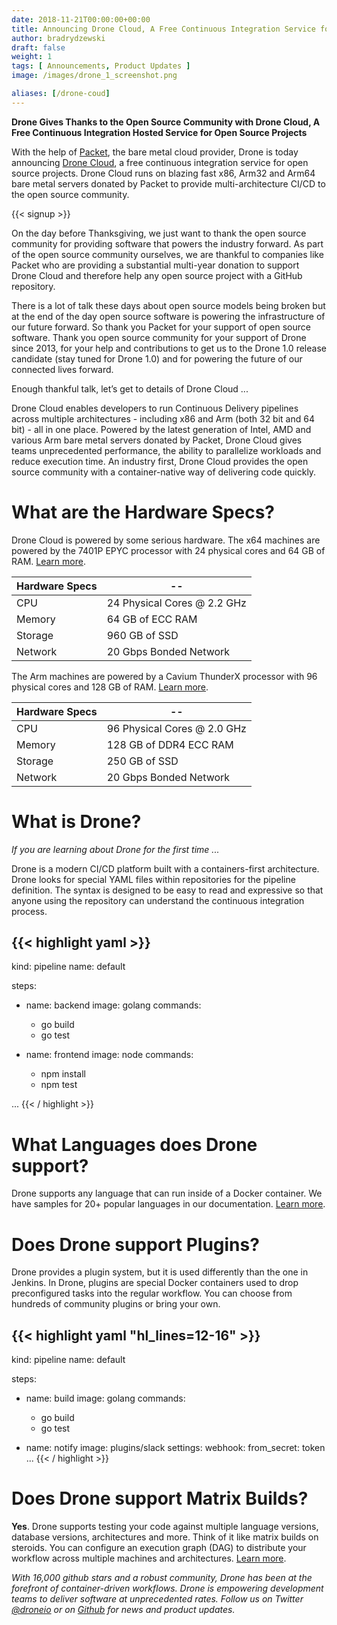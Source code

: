 ```yaml
---
date: 2018-11-21T00:00:00+00:00
title: Announcing Drone Cloud, A Free Continuous Integration Service for x86 and Arm
author: bradrydzewski
draft: false
weight: 1
tags: [ Announcements, Product Updates ]
image: /images/drone_1_screenshot.png

aliases: [/drone-coud]
---
```


__Drone Gives Thanks to the Open Source Community with Drone Cloud, A Free Continuous Integration Hosted Service for Open Source Projects__

With the help of [Packet](http://packet.net/), the bare metal cloud provider, Drone is today announcing [Drone Cloud](https://cloud.drone.io), a free continuous integration service for open source projects. Drone Cloud runs on blazing fast x86, Arm32 and Arm64 bare metal servers donated by Packet to provide multi-architecture CI/CD to the open source community. 

{{< signup >}}

On the day before Thanksgiving, we just want to thank the open source community for providing software that powers the industry forward. As part of the open source community ourselves, we are thankful to companies like Packet who are providing a substantial multi-year donation to support Drone Cloud and therefore help any open source project with a GitHub repository.

There is a lot of talk these days about open source models being broken but at the end of the day open source software is powering the infrastructure of our future forward. So thank you Packet for your support of open source software. Thank you open source community for your support of Drone since 2013, for your help and contributions to get us to the Drone 1.0 release candidate (stay tuned for Drone 1.0) and for powering the future of our connected lives forward. 

Enough thankful talk, let’s get to details of Drone Cloud ...

Drone Cloud enables developers to run Continuous Delivery pipelines across multiple architectures - including x86 and Arm (both 32 bit and 64 bit) - all in one place.  Powered by the latest generation of Intel, AMD and various Arm bare metal servers donated by Packet, Drone Cloud gives teams unprecedented performance, the ability to parallelize workloads and reduce execution time. An industry first, Drone Cloud provides the open source community with a container-native way of delivering code quickly. 

# What are the Hardware Specs?

Drone Cloud is powered by some serious hardware. The x64 machines are powered by the 7401P EPYC processor with 24 physical cores and 64 GB of RAM. [Learn more](https://www.packet.com/cloud/servers/c2-medium-epyc/).

Hardware Specs | --
---------------|--------------------------
CPU            | 24 Physical Cores @ 2.2 GHz 
Memory         | 64 GB of ECC RAM 
Storage        | 960 GB of SSD 
Network        | 20 Gbps Bonded Network

The Arm machines are powered by a Cavium ThunderX processor with 96 physical cores and 128 GB of RAM. [Learn more](https://www.packet.com/cloud/servers/c1-large-arm/).

Hardware Specs | --
---------------|--------------------------
CPU            | 96 Physical Cores @ 2.0 GHz
Memory         | 128 GB of DDR4 ECC RAM
Storage        | 250 GB of SSD 
Network        | 20 Gbps Bonded Network

# What is Drone?

_If you are learning about Drone for the first time ..._

Drone is a modern CI/CD platform built with a containers-first architecture. Drone looks for special YAML files within repositories for the pipeline definition. The syntax is designed to be easy to read and expressive so that anyone using the repository can understand the continuous integration process.

{{< highlight yaml >}}
---
kind: pipeline
name: default

steps:
- name: backend
  image: golang
  commands:
  - go build
  - go test

- name: frontend
  image: node
  commands:
  - npm install
  - npm test

...
{{< / highlight >}}

# What Languages does Drone support?

Drone supports any language that can run inside of a Docker container. We have samples for 20+ popular languages in our documentation. [Learn more](https://docs.drone.io/samples/languages/).

# Does Drone support Plugins?

Drone provides a plugin system, but it is used differently than the one in Jenkins. In Drone, plugins are special Docker containers used to drop preconfigured tasks into the regular workflow. You can choose from hundreds of community plugins or bring your own.

{{< highlight yaml "hl_lines=12-16" >}}
---
kind: pipeline
name: default

steps:
- name: build
  image: golang
  commands:
  - go build
  - go test

- name: notify
  image: plugins/slack
  settings:
    webhook:
      from_secret: token
...
{{< / highlight >}}

# Does Drone support Matrix Builds?

__Yes__. Drone supports testing your code against multiple language versions, database versions, architectures and more. Think of it like matrix builds on steroids. You can configure an execution graph (DAG) to distribute your workflow across multiple machines and architectures. [Learn more](https://readme.drone.io/config/pipeline/multi-platform/).

_With 16,000 github stars and a robust community, Drone has been at the forefront of container-driven workflows. Drone is empowering development teams to deliver software at unprecedented rates. Follow us on Twitter [@droneio](https://twitter.com/droneio) or on [Github](https://github.com/drone) for news and product updates._